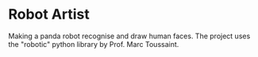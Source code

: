 # Robot Artist
Making a panda robot recognise and draw human faces.
The project uses the "robotic" python library by Prof. Marc Toussaint.
